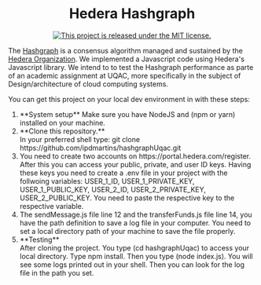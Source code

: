 <h1 align="center">
  Hedera Hashgraph
</h1>
<p align="center">
  <a href="">
    <img src="https://img.shields.io/badge/license-MIT-blue.svg" alt="This project is released under the MIT license." />
  </a>
</p>
<p align="left">
  The <a href="https://hedera.com/consensus-service">Hashgraph</a> is a consensus algorithm managed and sustained by the <a href="https://hedera.com/council">Hedera Organization</a>. 
  We implemented a Javascript code using Hedera's Javascript library. We intend to to test the Hashgraph performance as parte of an academic assignment at UQAC, more specifically in the 
  subject of Design/architecture of cloud computing systems. 
</p>
<p>
	You can get this project on your local dev environment in with these steps:
	<ol>
		<li>
			**System setup**
      Make sure you have NodeJS and (npm or yarn) installed on your machine.
		</li> 	
		<li>
			**Clone this repository.**</br>
			In your preferred shell type: git clone https://github.com/ipdmartins/hashgraphUqac.git
		</li> 	
    <li>
      You need to create two accounts on https://portal.hedera.com/register. After this
      you can access your public, private, and user ID keys. Having these keys you
      need to create a .env file in your project with the follwoing variables:
      USER_1_ID, USER_1_PRIVATE_KEY, USER_1_PUBLIC_KEY, USER_2_ID, USER_2_PRIVATE_KEY, USER_2_PUBLIC_KEY. You need to paste the respective key to the respective variable.
    </li>
    <li>
      The sendMessage.js file line 12 and the transferFunds.js file line 14, you
      have the path definition to save a log file in your computer. You need to set
      a local directory path of your machine to save the file properly.
    </li>
    <li>
			**Testing**</br>
			After cloning the project. You type (cd hashgraphUqac) to access your local directory. Type npm install. Then you type (node index.js). You will see some logs printed out in your shell. Then you can look for the log file in the path you set. 
		</li>
	</ol>
</p>

